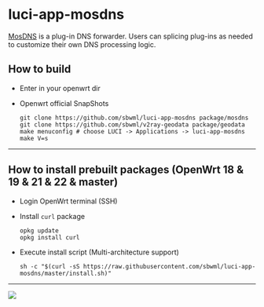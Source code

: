 # luci-app-mosdns

[MosDNS](https://github.com/IrineSistiana/mosdns) is a plug-in DNS forwarder. Users can splicing plug-ins as needed to customize their own DNS processing logic.

## How to build

- Enter in your openwrt dir

- Openwrt official SnapShots

  ```shell
  git clone https://github.com/sbwml/luci-app-mosdns package/mosdns
  git clone https://github.com/sbwml/v2ray-geodata package/geodata
  make menuconfig # choose LUCI -> Applications -> luci-app-mosdns
  make V=s
  ```

--------------

## How to install prebuilt packages (OpenWrt 18 & 19 & 21 & 22 & master)

- Login OpenWrt terminal (SSH)

- Install `curl` package
  ```shell
  opkg update
  opkg install curl
  ```

- Execute install script (Multi-architecture support)
  ```shell
  sh -c "$(curl -sS https://raw.githubusercontent.com/sbwml/luci-app-mosdns/master/install.sh)"
  ```

--------------

![](https://user-images.githubusercontent.com/16485166/184607725-a147edda-07a0-41e9-be33-83b878926e6c.png)

